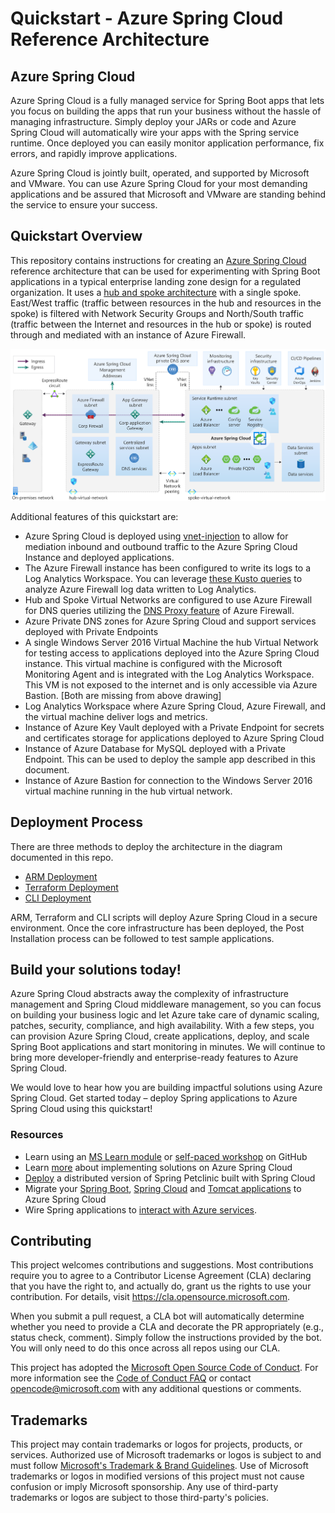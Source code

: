 # Quickstart - Azure Spring Cloud Reference Architecture

## Azure Spring Cloud

Azure Spring Cloud is a fully managed service for Spring Boot apps that lets you focus on 
building the apps that run your business without the hassle of managing infrastructure. 
Simply deploy your JARs or code and Azure Spring Cloud will automatically wire your apps with 
the Spring service runtime. Once deployed you can easily monitor application performance, 
fix errors, and rapidly improve applications.

Azure Spring Cloud is jointly built, operated, and supported by Microsoft and VMware. 
You can use Azure Spring Cloud for your most demanding applications and be assured 
that Microsoft and VMware are standing behind the service to ensure your success.

## Quickstart Overview

This repository contains instructions for creating an 
[Azure Spring Cloud](https://docs.microsoft.com/en-us/azure/spring-cloud/spring-cloud-overview)
reference architecture that can be used for experimenting with Spring Boot 
applications in a typical enterprise landing zone design for a regulated organization. 
It uses a [hub and spoke architecture](https://docs.microsoft.com/en-us/azure/architecture/reference-architectures/hybrid-networking/hub-spoke) 
with a single spoke.  East/West traffic (traffic between resources in the hub and resources in the 
spoke) is filtered with Network Security Groups and North/South traffic (traffic between the 
Internet and resources in the hub or spoke) is routed through and mediated with an instance of 
Azure Firewall.  

![lab image](images/architecture-private.svg)

Additional features of this quickstart are:

* Azure Spring Cloud is deployed using [vnet-injection](https://docs.microsoft.com/en-us/azure/spring-cloud/spring-cloud-tutorial-deploy-in-azure-virtual-network) 
to allow for mediation inbound and outbound traffic to the Azure Spring Cloud Instance and deployed applications.
* The Azure Firewall instance has been configured to write its logs to a Log Analytics Workspace. 
You can leverage [these Kusto queries](https://docs.microsoft.com/en-us/azure/firewall/log-analytics-samples) 
to analyze Azure Firewall log data written to Log Analytics.
* Hub and Spoke Virtual Networks are configured to use Azure Firewall for DNS queries 
utilizing the [DNS Proxy feature](https://docs.microsoft.com/en-us/azure/firewall/dns-settings#dns-proxy) 
of Azure Firewall.
* Azure Private DNS zones for Azure Spring Cloud and support services deployed with Private Endpoints
* A single Windows Server 2016 Virtual Machine the hub Virtual Network for testing access to 
applications deployed into the Azure Spring Cloud instance.  This virtual machine is configured 
with the Microsoft Monitoring Agent and is integrated with the Log Analytics Workspace. This VM is 
not exposed to the internet and is only accessible via Azure Bastion. [Both are missing from above drawing]
* Log Analytics Workspace where Azure Spring Cloud, Azure Firewall, and the virtual machine deliver 
logs and metrics.
* Instance of Azure Key Vault deployed with a Private Endpoint for secrets and certificates storage 
for applications deployed to Azure Spring Cloud
* Instance of Azure Database for MySQL deployed with a Private Endpoint.  This can be used to deploy 
the sample app described in this document.
* Instance of Azure Bastion for connection to the Windows Server 2016 virtual machine running in the hub virtual network.

## Deployment Process

There are three methods to deploy the architecture in the diagram documented in this repo.

* [ARM Deployment](/ARM)
* [Terraform Deployment](/terraform)
* [CLI Deployment](/CLI)

ARM, Terraform and CLI scripts will deploy Azure Spring Cloud in a secure environment. Once the core 
infrastructure has been deployed, the Post Installation process can be followed to test sample 
applications.

## Build your solutions today!

Azure Spring Cloud abstracts away the complexity of infrastructure management and Spring Cloud 
middleware management, so you can focus on building your business logic and let Azure take care 
of dynamic scaling, patches, security, compliance, and high availability. With a few steps, 
you can provision Azure Spring Cloud, create applications, deploy, and scale Spring Boot applications
 and start monitoring in minutes. We will continue to bring more developer-friendly and 
 enterprise-ready features to Azure Spring Cloud. 

We would love to hear how you are building impactful solutions using Azure Spring Cloud. 
Get started today – deploy Spring applications to Azure Spring Cloud using this quickstart!

### Resources
* Learn using an [MS Learn module](https://docs.microsoft.com/en-us/learn/modules/azure-spring-cloud-workshop/)
 or [self-paced workshop](https://github.com/microsoft/azure-spring-cloud-training) on GitHub
* Learn [more](https://docs.microsoft.com/en-us/azure/spring-cloud/) about implementing solutions on Azure Spring Cloud
* [Deploy](https://github.com/Azure-Samples/spring-petclinic-microservices) a distributed version of Spring Petclinic built with Spring Cloud
* Migrate your [Spring Boot](https://docs.microsoft.com/en-us/azure/developer/java/migration/migrate-spring-boot-to-azure-spring-cloud), 
[Spring Cloud](https://docs.microsoft.com/en-us/azure/developer/java/migration/migrate-spring-cloud-to-azure-spring-cloud) and 
[Tomcat applications](https://aka.ms/migrate-tomcat-to-azure-spring-cloud-service) to Azure Spring Cloud
* Wire Spring applications to [interact with Azure services](https://docs.microsoft.com/en-us/azure/developer/java/spring-framework/).

## Contributing

This project welcomes contributions and suggestions.  Most contributions require you to agree to a
Contributor License Agreement (CLA) declaring that you have the right to, and actually do, grant us
the rights to use your contribution. For details, visit https://cla.opensource.microsoft.com.

When you submit a pull request, a CLA bot will automatically determine whether you need to provide
a CLA and decorate the PR appropriately (e.g., status check, comment). Simply follow the instructions
provided by the bot. You will only need to do this once across all repos using our CLA.

This project has adopted the [Microsoft Open Source Code of Conduct](https://opensource.microsoft.com/codeofconduct/).
For more information see the [Code of Conduct FAQ](https://opensource.microsoft.com/codeofconduct/faq/) or
contact [opencode@microsoft.com](mailto:opencode@microsoft.com) with any additional questions or comments.

## Trademarks

This project may contain trademarks or logos for projects, products, or services. Authorized use of Microsoft 
trademarks or logos is subject to and must follow 
[Microsoft's Trademark & Brand Guidelines](https://www.microsoft.com/en-us/legal/intellectualproperty/trademarks/usage/general).
Use of Microsoft trademarks or logos in modified versions of this project must not cause confusion or imply Microsoft sponsorship.
Any use of third-party trademarks or logos are subject to those third-party's policies.
